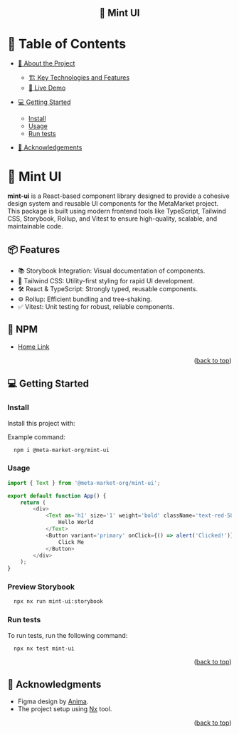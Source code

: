 <a name="readme-top"></a>

<div align="center">
  <h2>🌿 Mint UI</h2>

</div>

<!-- TABLE OF CONTENTS -->

# 📗 Table of Contents

- [📖 About the Project](#about-project)
  - [🏗️ Key Technologies and Features](#built-with)
  - [🚀 Live Demo](#live-demo)
- [💻 Getting Started](#getting-started)

  - [Install](#install)
  - [Usage](#usage)
  - [Run tests](#run-tests)

- [🙏 Acknowledgements](#acknowledgements)

<!-- PROJECT DESCRIPTION -->

# 📖 Mint UI <a name="about-project"></a>

**mint-ui** is a React-based component library designed to provide a cohesive design system and reusable UI components for the MetaMarket project. This package is built using modern frontend tools like TypeScript, Tailwind CSS, Storybook, Rollup, and Vitest to ensure high-quality, scalable, and maintainable code.

## 📦 Features <a name="built-with"></a>

- 📚 Storybook Integration: Visual documentation of components.
- 🎨 Tailwind CSS: Utility-first styling for rapid UI development.
- 🛠️ React & TypeScript: Strongly typed, reusable components.
- ⚙️ Rollup: Efficient bundling and tree-shaking.
- ✅ Vitest: Unit testing for robust, reliable components.

<!-- Features -->

<!-- LIVE DEMO -->

## 🚀 NPM <a name="live-demo"></a>

- [Home Link](https://www.npmjs.com/package/@meta-market-org/mint-ui)

<p align="right">(<a href="#readme-top">back to top</a>)</p>

<!-- GETTING STARTED -->

## 💻 Getting Started <a name="getting-started"></a>

### Install

Install this project with:

Example command:

```sh
  npm i @meta-market-org/mint-ui
```

### Usage

```javascript
import { Text } from '@meta-market-org/mint-ui';

export default function App() {
	return (
		<div>
			<Text as='h1' size='1' weight='bold' className='text-red-500'>
				Hello World
			</Text>
			<Button variant='primary' onClick={() => alert('Clicked!')}>
				Click Me
			</Button>
		</div>
	);
}
```

### Preview Storybook

```sh
  npx nx run mint-ui:storybook
```

### Run tests

To run tests, run the following command:

```sh
  npx nx test mint-ui
```

<p align="right">(<a href="#readme-top">back to top</a>)</p>

<!-- ACKNOWLEDGEMENTS -->

## 🙏 Acknowledgments <a name="acknowledgements"></a>

- Figma design by [Anima](https://www.figma.com/@anima).
- The project setup using [Nx](https://nx.dev/) tool.

<p align="right">(<a href="#readme-top">back to top</a>)</p>

